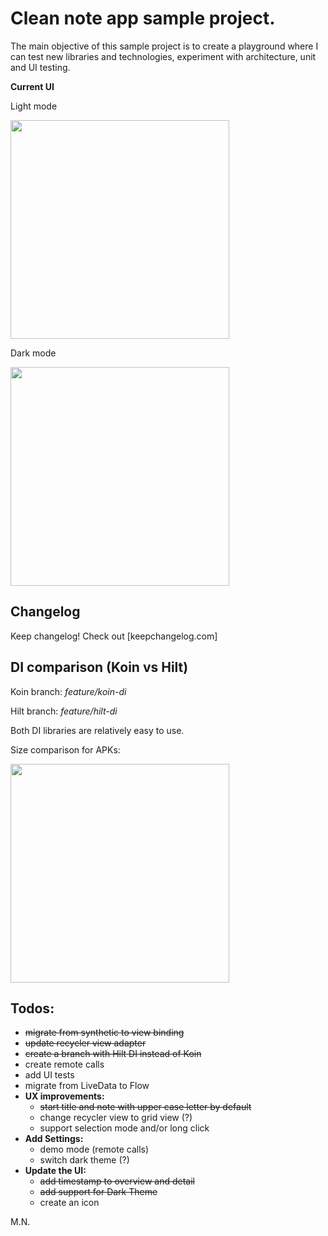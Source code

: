 # Clean note app sample project.
The main objective of this sample project is to create a playground where I can test new libraries and technologies, experiment with architecture, unit and UI testing.

**Current UI**

Light mode

<img src="https://gitlab.com/mn155gi/cleannoteapp/uploads/7523f6b49c879069c3fccbe4cffa8a6a/cleannote-merged.jpg" width="350">

Dark mode

<img src="https://gitlab.com/mn155gi/cleannoteapp/uploads/d4322da6613dfb47cb2e4c852e167e8d/cleannote-merged-dark.jpg" width="350">

## Changelog
Keep changelog! Check out [keepchangelog.com]

## DI comparison (Koin vs Hilt)
Koin branch: *feature/koin-di*

Hilt branch: *feature/hilt-di*

Both DI libraries are relatively easy to use.

Size comparison for APKs:

<img src="https://gitlab.com/mn155gi/cleannoteapp/uploads/4aa6713d08e79badd4a656f149f71b08/di-comparison.png" width="350">

## Todos:
- ~~migrate from synthetic to view binding~~
- ~~update recycler view adapter~~
- ~~create a branch with Hilt DI instead of Koin~~
- create remote calls
- add UI tests
- migrate from LiveData to Flow
- **UX improvements:**
    - ~~start title and note with upper case letter by default~~
    - change recycler view to grid view (?)
    - support selection mode and/or long click
- **Add Settings:**
    - demo mode (remote calls)
    - switch dark theme (?)
- **Update the UI:**
    - ~~add timestamp to overview and detail~~
    - ~~add support for Dark Theme~~
    - create an icon

M.N.
